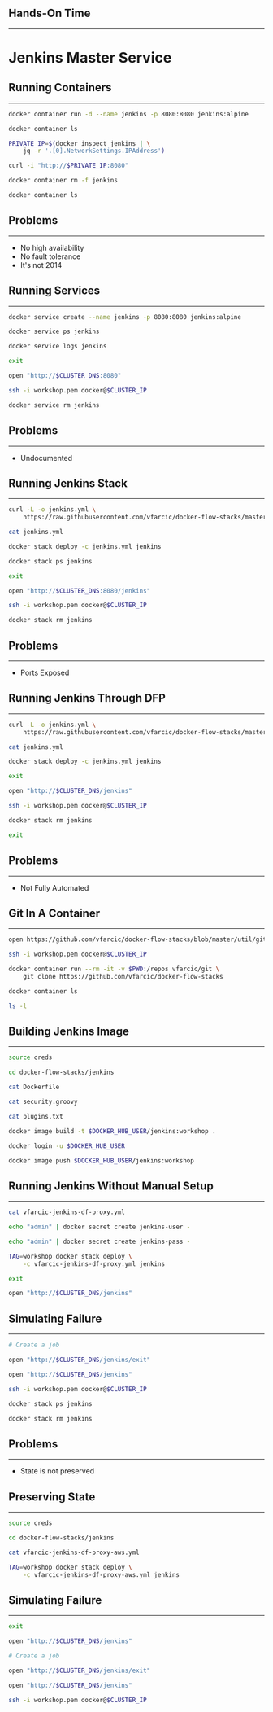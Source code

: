 ## Hands-On Time

---

# Jenkins Master Service


## Running Containers

---

```bash
docker container run -d --name jenkins -p 8080:8080 jenkins:alpine

docker container ls

PRIVATE_IP=$(docker inspect jenkins | \
    jq -r '.[0].NetworkSettings.IPAddress')

curl -i "http://$PRIVATE_IP:8080"

docker container rm -f jenkins

docker container ls
```


## Problems

---

* No high availability
* No fault tolerance
* It's not 2014


## Running Services

---

```bash
docker service create --name jenkins -p 8080:8080 jenkins:alpine

docker service ps jenkins

docker service logs jenkins

exit

open "http://$CLUSTER_DNS:8080"

ssh -i workshop.pem docker@$CLUSTER_IP

docker service rm jenkins
```


## Problems

---

* Undocumented


## Running Jenkins Stack

---

```bash
curl -L -o jenkins.yml \
    https://raw.githubusercontent.com/vfarcic/docker-flow-stacks/master/jenkins/jenkins.yml

cat jenkins.yml

docker stack deploy -c jenkins.yml jenkins

docker stack ps jenkins

exit

open "http://$CLUSTER_DNS:8080/jenkins"

ssh -i workshop.pem docker@$CLUSTER_IP

docker stack rm jenkins
```


## Problems

---

* Ports Exposed


## Running Jenkins Through DFP

---

```bash
curl -L -o jenkins.yml \
    https://raw.githubusercontent.com/vfarcic/docker-flow-stacks/master/jenkins/jenkins-df-proxy.yml

cat jenkins.yml

docker stack deploy -c jenkins.yml jenkins

exit

open "http://$CLUSTER_DNS/jenkins"

ssh -i workshop.pem docker@$CLUSTER_IP

docker stack rm jenkins

exit
```


## Problems

---

* Not Fully Automated


## Git In A Container

---

```bash
open https://github.com/vfarcic/docker-flow-stacks/blob/master/util/git/Dockerfile

ssh -i workshop.pem docker@$CLUSTER_IP

docker container run --rm -it -v $PWD:/repos vfarcic/git \
    git clone https://github.com/vfarcic/docker-flow-stacks

docker container ls

ls -l
```


## Building Jenkins Image

---

```bash
source creds

cd docker-flow-stacks/jenkins

cat Dockerfile

cat security.groovy

cat plugins.txt

docker image build -t $DOCKER_HUB_USER/jenkins:workshop .

docker login -u $DOCKER_HUB_USER

docker image push $DOCKER_HUB_USER/jenkins:workshop
```


## Running Jenkins Without Manual Setup

---

```bash
cat vfarcic-jenkins-df-proxy.yml

echo "admin" | docker secret create jenkins-user -

echo "admin" | docker secret create jenkins-pass -

TAG=workshop docker stack deploy \
    -c vfarcic-jenkins-df-proxy.yml jenkins

exit

open "http://$CLUSTER_DNS/jenkins"
```


## Simulating Failure

---

```bash
# Create a job

open "http://$CLUSTER_DNS/jenkins/exit"

open "http://$CLUSTER_DNS/jenkins"

ssh -i workshop.pem docker@$CLUSTER_IP

docker stack ps jenkins

docker stack rm jenkins
```


## Problems

---

* State is not preserved


## Preserving State

---

```bash
source creds

cd docker-flow-stacks/jenkins

cat vfarcic-jenkins-df-proxy-aws.yml

TAG=workshop docker stack deploy \
    -c vfarcic-jenkins-df-proxy-aws.yml jenkins
```


## Simulating Failure

---

```bash
exit

open "http://$CLUSTER_DNS/jenkins"

# Create a job

open "http://$CLUSTER_DNS/jenkins/exit"

open "http://$CLUSTER_DNS/jenkins"

ssh -i workshop.pem docker@$CLUSTER_IP
```

